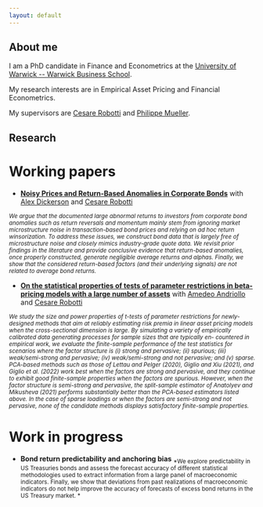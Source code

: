 ```yaml
---
layout: default
---
```


## About me

I am a PhD candidate in Finance and Econometrics at the [University of Warwick -- Warwick Business School](http://wbs.ac.uk/).

My research interests are in Empirical Asset Pricing and Financial Econometrics.

My supervisors are [Cesare Robotti](https://cesarerobotti.com) and [Philippe Mueller](https://www.wbs.ac.uk/about/person/philippe-mueller/).

## Research

# Working papers
- **[Noisy Prices and Return-Based Anomalies in Corporate Bonds](https://papers.ssrn.com/sol3/papers.cfm?abstract_id=4575879)** with [Alex Dickerson](https://www.alexdickerson.com/home) and [Cesare Robotti](https://cesarerobotti.com)
  
<sub>*We argue that the documented large abnormal returns to investors from corporate bond anomalies such as return reversals and momentum mainly stem from ignoring market microstructure noise in
transaction-based bond prices and relying on ad hoc return winsorization. To address these issues, we construct bond data that is largely free of microstructure noise and closely mimics industry-grade quote data. We revisit prior findings in the literature and provide conclusive evidence that return-based anomalies, once properly constructed, generate negligible average returns and alphas. Finally, we show that the considered return-based factors (and their underlying signals) are not related to average bond returns.*</sub>
  
- **[On the statistical properties of tests of parameter restrictions in beta-pricing models with a large number of assets](https://www.cesarerobotti.com/wp-content/uploads/2023/01/ARR_statistical.pdf)** with [Amedeo Andriollo](https://warwick.ac.uk/fac/soc/economics/staff/aandriollo/) and [Cesare Robotti](https://cesarerobotti.com)

<sub>*We study the size and power properties of t-tests of parameter restrictions for newly- designed methods that aim at reliably estimating risk premia in linear asset pricing models when the cross-sectional dimension is large. By simulating a variety of empirically calibrated data generating processes for sample sizes that are typically en- countered in empirical work, we evaluate the finite-sample performance of the test statistics for scenarios where the factor structure is (i) strong and pervasive; (ii) spurious; (iii) weak/semi-strong and pervasive; (iv) weak/semi-strong and not pervasive; and (v) sparse. PCA-based methods such as those of Lettau and Pelger (2020), Giglio and Xiu (2021), and Giglio et al. (2022) work best when the factors are strong and pervasive, and they continue to exhibit good finite-sample properties when the factors are spurious. However, when the factor structure is semi-strong and pervasive, the split-sample estimator of Anatolyev and Mikusheva (2021) performs substantially better than the PCA-based estimators listed above. In the case of sparse loadings or when the factors are semi-strong and not pervasive, none of the candidate methods displays satisfactory finite-sample properties.*</sub>

# Work in progress
- **Bond return predictability and anchoring bias**
<sub>*We explore predictability in US Treasuries bonds and assess the forecast accuracy of different statistical methodologies used to extract information from a large panel of macroeconomic indicators. Finally, we show that deviations from past realizations of macroeconomic indicators do not help improve the accuracy of forecasts of excess bond returns in the US Treasury market. *</sub>

